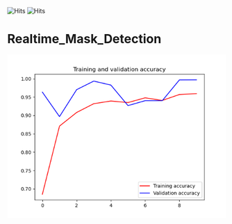 <img src="https://hitcounter.pythonanywhere.com/count/tag.svg?url=https%3A%2F%2Fgithub.com%2Ftanmoy1999%2FRealtime_Mask_Detection%2F" alt="Hits">
<img src="https://img.shields.io/github/last-commit/tanmoy1999/Realtime_Mask_Detection" alt="Hits">


# Realtime_Mask_Detection

![alt text](https://github.com/tanmoy1999/Realtime_Mask_Detection/blob/master/Epochs.png)


